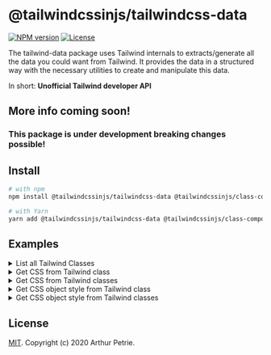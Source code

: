 # @tailwindcssinjs/tailwindcss-data

[![NPM version](https://badgen.net/npm/v/@tailwindcssinjs/tailwindcss-data)](https://www.npmjs.com/package/@tailwindcssinjs/tailwindcss-data)
[![License](https://badgen.net/npm/license/@tailwindcssinjs/tailwindcss-data)](https://www.npmjs.com/package/@tailwindcssinjs/tailwindcss-data)

The tailwind-data package uses Tailwind internals to extracts/generate all the data you could want from Tailwind. It provides the data in a structured way with the necessary utilities to create and manipulate this data.

In short: **Unofficial Tailwind developer API**

## More info coming soon!

### This package is under development breaking changes possible!

## Install

```bash
# with npm
npm install @tailwindcssinjs/tailwindcss-data @tailwindcssinjs/class-composer tailwindcss

# with Yarn
yarn add @tailwindcssinjs/tailwindcss-data @tailwindcssinjs/class-composer tailwindcss
```

## Examples

<details>
  <summary>
    List all Tailwind Classes
  </summary>

```typescript
import corePlugins from "tailwindcss/lib/corePlugins";
import {
  tailwindData,
  transformPostcssRootsToTwObjectMap,
} from "@tailwindcssinjs/tailwindcss-data";

import config from "../../../tailwind.config.js";

const { utilitiesRoot, componentsRoot } = tailwindData(config, corePlugins);

const twObjectMap = transformPostcssRootsToTwObjectMap([
  componentsRoot,
  utilitiesRoot,
]);

function getTwClasses() {
  const out = [...twObjectMap.keys()];
  console.log(out);
  return out;
}

// OUTPUT CSS:
// [
//   'container',   'form-input',    'form-textarea', 'form-multiselect',
//   'form-select', 'form-checkbox', 'form-radio',    'prose',
//   'prose-sm',    'prose-lg',      'prose-xl',      'prose-2xl',
//   'space-y-0',   'space-x-0',     'space-y-1',     'space-x-1',
//   ... 4247 more items
// ]
getTwClasses();
```

</details>

<details>
  <summary>
    Get CSS from Tailwind class
  </summary>

```typescript
import corePlugins from "tailwindcss/lib/corePlugins";
import {
  tailwindData,
  transformPostcssRootsToTwObjectMap,
} from "@tailwindcssinjs/tailwindcss-data";

import config from "../../../tailwind.config.js";

const {
  generateTwClassSubstituteRoot,
  utilitiesRoot,
  componentsRoot,
} = tailwindData(config, corePlugins);

const twObjectMap = transformPostcssRootsToTwObjectMap([
  componentsRoot,
  utilitiesRoot,
]);

function getCSSFromTailwindClass(parsedClass: [string, string[]]) {
  const out = generateTwClassSubstituteRoot(
    twObjectMap,
    parsedClass
  ).toString();
  console.log(out);
  return out;
}

// OUTPUT CSS:
// @media (min-width: 1024px) {
//   .hover\:bg-red-300:hover {
//       --bg-opacity: 1;
//       background-color: #f8b4b4;
//       background-color: rgba(248, 180, 180, var(--bg-opacity))
//   }
// }
getCSSFromTailwindClass(["bg-red-300", ["hover", "md"]]);

// OUTPUT CSS:
// .hover\:bg-red-300:hover {
//     --bg-opacity: 1;
//     background-color: #f8b4b4;
//     background-color: rgba(248, 180, 180, var(--bg-opacity))
// }
getCSSFromTailwindClass(["bg-red-300", ["hover"]]);

// OUTPUT CSS:
// .bg-red-300 {
//   --bg-opacity: 1;
//   background-color: #f8b4b4;
//   background-color: rgba(248, 180, 180, var(--bg-opacity))
// }
getCSSFromTailwindClass(["bg-red-300", []]);
```

</details>

<details>
  <summary>
    Get CSS from Tailwind classes
  </summary>

```typescript
import corePlugins from "tailwindcss/lib/corePlugins";
import {
  tailwindData,
  transformPostcssRootsToTwObjectMap,
} from "@tailwindcssinjs/tailwindcss-data";

import { TwClasses, twClassesParser } from "@tailwindcssinjs/class-composer";
import config from "../../../tailwind.config.js";

const {
  resolvedConfig,
  generateTwClassSubstituteRoot,
  utilitiesRoot,
  componentsRoot,
} = tailwindData(config, corePlugins);

const twParser = twClassesParser(resolvedConfig.separator);

const twObjectMap = transformPostcssRootsToTwObjectMap([
  componentsRoot,
  utilitiesRoot,
]);

function getCSSFromTailwindClasses(...twClasses: TwClasses[]) {
  const parsedTwClasses = twParser(twClasses);

  const roots: string[] = [];
  for (const parsedTwClass of parsedTwClasses) {
    roots.push(
      generateTwClassSubstituteRoot(twObjectMap, parsedTwClass).toString()
    );
  }

  const out = roots.join("\n");
  console.log(out);
  return out;
}

// OUTPUT CSS:
// .bg-red-300 {
//   --bg-opacity: 1;
//   background-color: #f8b4b4;
//   background-color: rgba(248, 180, 180, var(--bg-opacity))
// }
// @media (min-width: 1024px) {
//   .hover\:bg-red-300:hover {
//       --bg-opacity: 1;
//       background-color: #f8b4b4;
//       background-color: rgba(248, 180, 180, var(--bg-opacity))
//   }
// }
getCSSFromTailwindClasses("bg-red-300 md:hover:bg-red-300");
```

</details>

<details>
  <summary>
    Get CSS object style from Tailwind class
  </summary>

```typescript
import corePlugins from "tailwindcss/lib/corePlugins";
import {
  tailwindData,
  transformPostcssRootsToTwObjectMap,
  transformTwRootToObjectStyle,
} from "@tailwindcssinjs/tailwindcss-data";

import config from "../../../tailwind.config.js";

const {
  generateTwClassSubstituteRoot,
  utilitiesRoot,
  componentsRoot,
} = tailwindData(config, corePlugins);

const twObjectMap = transformPostcssRootsToTwObjectMap([
  componentsRoot,
  utilitiesRoot,
]);

function getObjectStyleFromTailwindClass(parsedClass: [string, string[]]) {
  const twRoot = generateTwClassSubstituteRoot(twObjectMap, parsedClass);
  const out = transformTwRootToObjectStyle(parsedClass[0], twRoot);
  console.log(JSON.stringify(out, null, 4));
  return out;
}

// OUTPUT OBJECT:
// {
//   "@media (min-width: 1024px)": {
//       "&:hover": {
//           "--bg-opacity": "1",
//           "backgroundColor": [
//               "#f8b4b4",
//               "rgba(248, 180, 180, var(--bg-opacity))"
//           ]
//       }
//   }
// }
getObjectStyleFromTailwindClass(["bg-red-300", ["hover", "md"]]);

// OUTPUT OBJECT:
// {
//   "&:hover": {
//       "--bg-opacity": "1",
//       "backgroundColor": [
//           "#f8b4b4",
//           "rgba(248, 180, 180, var(--bg-opacity))"
//       ]
//   }
// }
getObjectStyleFromTailwindClass(["bg-red-300", ["hover"]]);

// OUTPUT OBJECT:
// {
//   "--bg-opacity": "1",
//   "backgroundColor": [
//       "#f8b4b4",
//       "rgba(248, 180, 180, var(--bg-opacity))"
//   ]
// }
getObjectStyleFromTailwindClass(["bg-red-300", []]);
```

</details>

<details>
  <summary>
    Get CSS object style from Tailwind classes
  </summary>

```typescript
import corePlugins from "tailwindcss/lib/corePlugins";
import {
  mergeObjectStyles,
  ObjectStyle,
  tailwindData,
  transformPostcssRootsToTwObjectMap,
  transformTwRootToObjectStyle,
} from "@tailwindcssinjs/tailwindcss-data";

import { TwClasses, twClassesParser } from "@tailwindcssinjs/class-composer";

import config from "../../../tailwind.config.js";

const {
  resolvedConfig,
  generateTwClassSubstituteRoot,
  utilitiesRoot,
  componentsRoot,
} = tailwindData(config, corePlugins);

const twParser = twClassesParser(resolvedConfig.separator);

const twObjectMap = transformPostcssRootsToTwObjectMap([
  componentsRoot,
  utilitiesRoot,
]);

function getObjectStyleFromTailwindClasses(...twClasses: TwClasses[]) {
  const parsedTwClasses = twParser(twClasses);

  const objectStyles: ObjectStyle[] = [];
  for (const parsedTwClass of parsedTwClasses) {
    const twRoot = generateTwClassSubstituteRoot(twObjectMap, parsedTwClass);
    objectStyles.push(transformTwRootToObjectStyle(parsedTwClass[0], twRoot));
  }

  const out = mergeObjectStyles(objectStyles);
  console.log(JSON.stringify(out, null, 4));
  return out;
}

// OUTPUT OBJECT:
// {
//   "--bg-opacity": "1",
//   "backgroundColor": [
//       "#f8b4b4",
//       "rgba(248, 180, 180, var(--bg-opacity))"
//   ],
//   "@media (min-width: 1024px)": {
//       "&:hover": {
//           "--bg-opacity": "1",
//           "backgroundColor": [
//               "#f8b4b4",
//               "rgba(248, 180, 180, var(--bg-opacity))"
//           ]
//       }
//   }
// }
getObjectStyleFromTailwindClasses("bg-red-300 md:hover:bg-red-300");
```

</details>

## License

[MIT](LICENSE). Copyright (c) 2020 Arthur Petrie.
